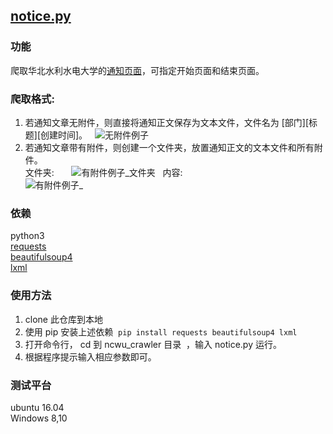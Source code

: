 ## [notice.py](https://github.com/mozjiang/ncwu_crawler/blob/master/notice.py)  
### 功能  
爬取华北水利水电大学的[通知页面](http://www5.ncwu.edu.cn/channels/5.html)，可指定开始页面和结束页面。  
### 爬取格式:  
1. 若通知文章无附件，则直接将通知正文保存为文本文件，文件名为 [部门][标题][创建时间]。  
![无附件例子](https://s1.ax1x.com/2018/04/15/CeA0mD.png)  
2. 若通知文章带有附件，则创建一个文件夹，放置通知正文的文本文件和所有附件。  
文件夹:        
![有附件例子_文件夹](https://s1.ax1x.com/2018/04/16/CeEgUJ.png)  
内容:  
![有附件例子_](https://s1.ax1x.com/2018/04/15/CekzWt.png)  
### 依赖   
python3  
[requests](http://docs.python-requests.org/en/master/)  
[beautifulsoup4](https://www.crummy.com/software/BeautifulSoup/)  
[lxml](http://lxml.de/)
### 使用方法  
1. clone 此仓库到本地  
2. 使用 pip 安装上述依赖  `pip install requests beautifulsoup4 lxml`  
3. 打开命令行， cd 到 ncwu_crawler 目录  ，输入 notice.py 运行。  
4. 根据程序提示输入相应参数即可。  
### 测试平台  
ubuntu 16.04  
Windows 8,10  


